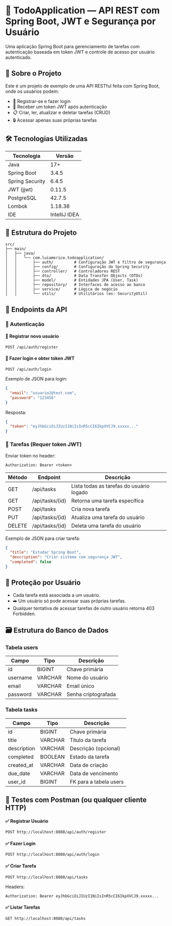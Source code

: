 # 🧾 TodoApplication — API REST com Spring Boot, JWT e Segurança por Usuário

Uma aplicação Spring Boot para gerenciamento de tarefas com autenticação baseada em token JWT e controle de acesso por usuário autenticado.

## 🌟 Sobre o Projeto

Este é um projeto de exemplo de uma API RESTful feita com Spring Boot, onde os usuários podem:

- 🔐 Registrar-se e fazer login
- 🔑 Receber um token JWT após autenticação
- 📋 Criar, ler, atualizar e deletar tarefas (CRUD)
- 🔒 Acessar apenas suas próprias tarefas

## 🛠️ Tecnologias Utilizadas

| Tecnologia | Versão |
|------------|--------|
| Java | 17+ |
| Spring Boot | 3.4.5 |
| Spring Security | 6.4.5 |
| JWT (jjwt) | 0.11.5 |
| PostgreSQL | 42.7.5 |
| Lombok | 1.18.38 |
| IDE | IntelliJ IDEA |

## 📁 Estrutura do Projeto

```
src/
├── main/
│   ├── java/
│   │   └── com.luiamerico.todoapplication/
│   │       ├── auth/         # Configuração JWT e filtro de segurança
│   │       ├── config/       # Configuração do Spring Security
│   │       ├── controller/   # Controladores REST
│   │       ├── dto/          # Data Transfer Objects (DTOs)
│   │       ├── model/        # Entidades JPA (User, Task)
│   │       ├── repository/   # Interfaces de acesso ao banco
│   │       ├── service/      # Lógica de negócio
│   │       └── utils/        # Utilitários (ex: SecurityUtil)
```

## 🔐 Endpoints da API

### 🔑 Autenticação

#### 📌 Registrar novo usuário
```
POST /api/auth/register
```

#### 📌 Fazer login e obter token JWT
```
POST /api/auth/login
```

Exemplo de JSON para login:
```json
{
  "email": "usuario1@test.com",
  "password": "123456"
}
```

Resposta:
```json
{
  "token": "eyJhbGciOiJIUzI1NiIsInR5cCI6IkpXVCJ9.xxxxx..."
}
```

### 📝 Tarefas (Requer token JWT)

Enviar token no header:
```
Authorization: Bearer <token>
```

| Método | Endpoint | Descrição |
|--------|----------|-----------|
| GET | /api/tasks | Lista todas as tarefas do usuário logado |
| GET | /api/tasks/{id} | Retorna uma tarefa específica |
| POST | /api/tasks | Cria nova tarefa |
| PUT | /api/tasks/{id} | Atualiza uma tarefa do usuário |
| DELETE | /api/tasks/{id} | Deleta uma tarefa do usuário |

Exemplo de JSON para criar tarefa:
```json
{
  "title": "Estudar Spring Boot",
  "description": "Criar sistema com segurança JWT",
  "completed": false
}
```

## 🔐 Proteção por Usuário

- Cada tarefa está associada a um usuário.
- ➡️ Um usuário só pode acessar suas próprias tarefas.
- Qualquer tentativa de acessar tarefas de outro usuário retorna 403 Forbidden.

## 🗃️ Estrutura do Banco de Dados

### Tabela users

| Campo | Tipo | Descrição |
|-------|------|-----------|
| id | BIGINT | Chave primária |
| username | VARCHAR | Nome do usuário |
| email | VARCHAR | Email único |
| password | VARCHAR | Senha criptografada |

### Tabela tasks

| Campo | Tipo | Descrição |
|-------|------|-----------|
| id | BIGINT | Chave primária |
| title | VARCHAR | Título da tarefa |
| description | VARCHAR | Descrição (opcional) |
| completed | BOOLEAN | Estado da tarefa |
| created_at | VARCHAR | Data de criação |
| due_date | VARCHAR | Data de vencimento |
| user_id | BIGINT | FK para a tabela users |

## 🧪 Testes com Postman (ou qualquer cliente HTTP)

#### ✅ Registrar Usuário
```
POST http://localhost:8080/api/auth/register
```

#### ✅ Fazer Login
```
POST http://localhost:8080/api/auth/login
```

#### ✅ Criar Tarefa
```
POST http://localhost:8080/api/tasks
```

Headers:
```
Authorization: Bearer eyJhbGciOiJIUzI1NiIsInR5cCI6IkpXVCJ9.xxxxx...
```

#### ✅ Listar Tarefas
```
GET http://localhost:8080/api/tasks
```

